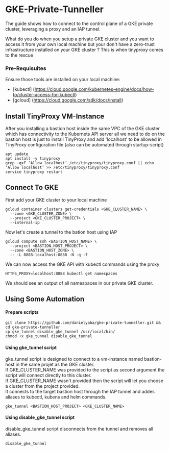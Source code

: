 # GKE-Private-Tunneller
The guide shows how to connect to the control plane of a GKE private cluster, leveraging a proxy and an IAP tunnel.  

What do you do when you setup a private GKE cluster and you want to access it from your own local machine but your don't have a zero-trust infrastructure installed on your GKE cluster ?
This is when tinyproxy comes to the rescue

### Pre-Requisuites
Ensure those tools are installed on your local machine:
* [kubectl] (https://cloud.google.com/kubernetes-engine/docs/how-to/cluster-access-for-kubectl)
* [gcloud] (https://cloud.google.com/sdk/docs/install)

## Install TinyProxy VM-Instance
After you installing a bastion host inside the same VPC of the GKE cluster which has connectivity to the Kubernets API server all we need to do on the bastion host is just to install TinyProxy and add 'localhost' to be allowed in TinyProxy configuration file (also can be automated through startup-script)

```
apt update
apt install -y tinyproxy
grep -qxF ‘Allow localhost’ /etc/tinyproxy/tinyproxy.conf || echo ‘Allow localhost’ >> /etc/tinyproxy/tinyproxy.conf
service tinyproxy restart
```

## Connect To GKE
First add your GKE cluster to your local machine
```
gcloud container clusters get-credentials <GKE_CLUSTER_NAME> \
  --zone <GKE_CLUSTER_ZONE> \
  --project <GKE_CLUSTER_PROJECT> \
  --internal-ip
``` 

Now let's create a tunnel to the bation host using IAP
```
gcloud compute ssh <BASTION_HOST_NAME> \
  --project <BASTION_HOST_PROJECT> \
  --zone <BASTION_HOST_ZONE> \
  -- -L 8888:localhost:8888 -N -q -f
```

We can now access the GKE API with kubectl commands using the proxy  
```
HTTPS_PROXY=localhost:8888 kubectl get namespaces
```
We should see an output of all namespaces in our private GKE cluster.  

## Using Some Automation
#### Prepare scripts
```
git clone https://github.com/danielyaba/gke-private-tunneller.git && cd gke-private-tunneller
cp gke_tunnel disable_gke_tunnel /usr/local/bin/
chmod +x gke_tunnel disable_gke_tunnel
```

#### Using gke_tunnel script
gke_tunnel script is designed to connect to a vm-instance named bastion-host in the same projet as the GKE cluster.  
If GKE_CLUSTER_NAME was provided to the script as second argument the script will connect directly to this cluster.  
If GKE_CLUSTER_NAME wasn't provided then the script will let you choose a cluster from the project provided.  
It connects to the target bastion host through the IAP tunnel and addes aliases to kubectl, kubens and helm commands.  

```
gke_tunnel <BASTION_HOST_PROJECT> <GKE_CLUSTER_NAME>
```

#### Using disable_gke_tunnel script
disable_gke_tunnel script disconnects from the tunnel and removes all aliases.  
```
disable_gke_tunnel
```